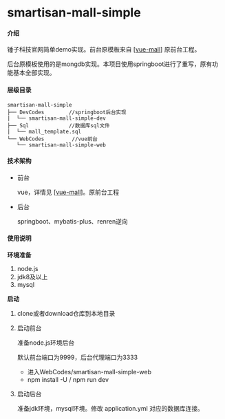 # smartisan-mall-simple

#### 介绍
锤子科技官网简单demo实现。前台原模板来自 [[vue-mall](https://github.com/yucccc/vue-mall)] 原前台工程。

后台原模板使用的是mongdb实现。本项目使用springboot进行了重写，原有功能基本全部实现。

#### 层级目录

~~~properties
smartisan-mall-simple
├── DevCodes		//springboot后台实现
|  └── smartisan-mall-simple-dev
├── Sql				//数据库sql文件
|  └── mall_template.sql
└── WebCodes         //vue前台
   └── smartisan-mall-simple-web
~~~

#### 技术架构

* 前台

  vue，详情见 [[vue-mall](https://github.com/yucccc/vue-mall)]。原前台工程

* 后台

  springboot、mybatis-plus、renren逆向

#### 使用说明

**环境准备**

1. node.js
2. jdk8及以上
3. mysql

**启动**

1. clone或者download仓库到本地目录

2. 启动前台

   准备node.js环境后台

   默认前台端口为9999，后台代理端口为3333

   * 进入WebCodes/smartisan-mall-simple-web
   * npm install -U / npm run dev

3. 启动后台

   准备jdk环境，mysql环境。修改 application.yml 对应的数据库连接。